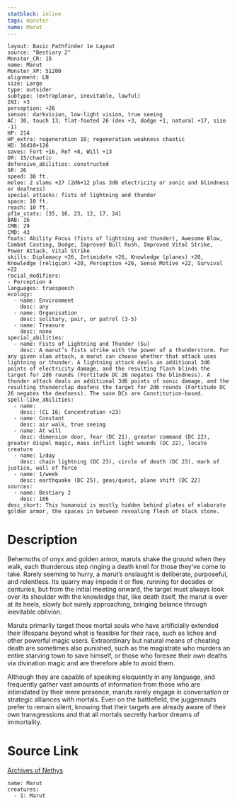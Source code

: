 ```yaml
---
statblock: inline
tags: monster
name: Marut
---
```

```statblock
layout: Basic Pathfinder 1e Layout
source: "Bestiary 2"
Monster_CR: 15
name: Marut
Monster_XP: 51200
alignment: LN
size: Large
type: outsider
subtype: (extraplanar, inevitable, lawful)
INI: +3
perception: +26
senses: darkvision, low-light vision, true seeing
AC: 30, touch 13, flat-footed 26 (dex +3, dodge +1, natural +17, size -1)
HP: 214
HP_extra: regeneration 10; regeneration weakness chaotic
HD: 16d10+126
saves: Fort +16, Ref +8, Will +13
DR: 15/chaotic
defensive_abilities: constructed
SR: 26
speed: 30 ft.
melee: 2 slams +27 (2d6+12 plus 3d6 electricity or sonic and blindness or deafness)
special_attacks: fists of lightning and thunder
space: 10 ft.
reach: 10 ft.
pf1e_stats: [35, 16, 23, 12, 17, 24]
BAB: 16
CMB: 29
CMD: 43
feats: Ability Focus (fists of lightning and thunder), Awesome Blow, Combat Casting, Dodge, Improved Bull Rush, Improved Vital Strike, Power Attack, Vital Strike
skills: Diplomacy +26, Intimidate +26, Knowledge (planes) +20, Knowledge (religion) +20, Perception +26, Sense Motive +22, Survival +22
racial_modifiers:
- Perception 4
languages: truespeech
ecology:
  - name: Environment
    desc: any
  - name: Organisation
    desc: solitary, pair, or patrol (3-5)
  - name: Treasure
    desc: none
special_abilities:
  - name: Fists of Lightning and Thunder (Su)
    desc: A marut’s fists strike with the power of a thunderstorm. For any given slam attack, a marut can choose whether that attack uses lightning or thunder. A lightning attack deals an additional 3d6 points of electricity damage, and the resulting flash blinds the target for 2d6 rounds (Fortitude DC 26 negates the blindness). A thunder attack deals an additional 3d6 points of sonic damage, and the resulting thunderclap deafens the target for 2d6 rounds (Fortitude DC 26 negates the deafness). The save DCs are Constitution-based.
spell-like_abilities:
  - name:
    desc: (CL 16; Concentration +23)
  - name: Constant
    desc: air walk, true seeing
  - name: At will
    desc: dimension door, fear (DC 21), greater command (DC 22), greater dispel magic, mass inflict light wounds (DC 22), locate creature
  - name: 1/day
    desc: chain lightning (DC 23), circle of death (DC 23), mark of justice, wall of force
  - name: 1/week
    desc: earthquake (DC 25), geas/quest, plane shift (DC 22)
sources:
  - name: Bestiary 2
    desc: 166
desc_short: This humanoid is mostly hidden behind plates of elaborate golden armor, the spaces in between revealing flesh of black stone.
```
# Description
Behemoths of onyx and golden armor, maruts shake the ground when they walk, each thunderous step ringing a death knell for those they’ve come to take. Rarely seeming to hurry, a marut’s onslaught is deliberate, purposeful, and relentless. Its quarry may impede it or flee, running for decades or centuries, but from the initial meeting onward, the target must always look over its shoulder with the knowledge that, like death itself, the marut is ever at its heels, slowly but surely approaching, bringing balance through inevitable oblivion.

Maruts primarily target those mortal souls who have artificially extended their lifespans beyond what is feasible for their race, such as liches and other powerful magic users. Extraordinary but natural means of cheating death are sometimes also punished, such as the magistrate who murders an entire starving town to save himself, or those who foresee their own deaths via divination magic and are therefore able to avoid them.

Although they are capable of speaking eloquently in any language, and frequently gather vast amounts of information from those who are intimidated by their mere presence, maruts rarely engage in conversation or strategic alliances with mortals. Even on the battlefield, the juggernauts prefer to remain silent, knowing that their targets are already aware of their own transgressions and that all mortals secretly harbor dreams of immortality.
# Source Link
[Archives of Nethys](https://aonprd.com/MonsterDisplay.aspx?ItemName=Marut)
```encounter-table
name: Marut
creatures:
  - 1: Marut
```
